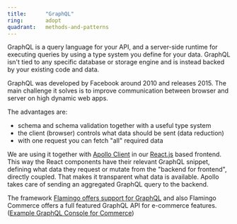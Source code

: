 ```yaml
---
title:      "GraphQL"
ring:       adopt
quadrant:   methods-and-patterns
---
```


GraphQL is a query language for your API, and a server-side runtime for executing queries by using a type system you define for your data. GraphQL isn't tied to any specific database or storage engine and is instead backed by your existing code and data.

GraphQL was developed by Facebook around 2010 and releases 2015. 
The main challenge it solves is to improve communication between browser and server on high dynamic web apps.

The advantages are:
* schema and schema validation together with a useful type system
* the client (browser) controls what data should be sent (data reduction)
* with one request you can fetch "all" required data

We are using it together with [Apollo Client](/tools/apollo-client.html) in our [React.js](/languages-and-frameworks/react.html) based frontend.
This way the React components have their relevant GraphQL snippet, defining what data they request or mutate from the "backend for frontend", directly coupled. 
That makes it transparent what data is available. Apollo takes care of sending an aggregated GraphQL query to the backend.

The framework [Flamingo offers support for GraphQL](https://docs.flamingo.me/3.%20Flamingo%20Modules/graphql.html) and also Flamingo Commerce offers a full featured GraphQL API for e-commerce features. ([Example GraphQL Console for Commerce](https://demoshop.flamingo.me/en/graphql-console))